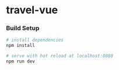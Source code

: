 # travel-vue


### Build Setup

``` bash
# install dependencies
npm install

# serve with hot reload at localhost:8080
npm run dev
```
